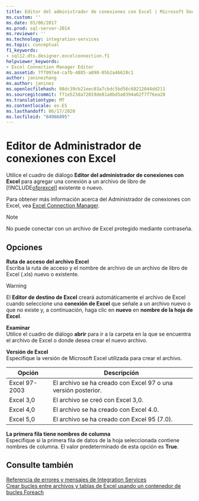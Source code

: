 ```yaml
---
title: Editor del administrador de conexiones con Excel | Microsoft Docs
ms.custom: ''
ms.date: 03/06/2017
ms.prod: sql-server-2014
ms.reviewer: ''
ms.technology: integration-services
ms.topic: conceptual
f1_keywords:
- sql12.dts.designer.excelconnection.f1
helpviewer_keywords:
- Excel Connection Manager Editor
ms.assetid: 7ff097e4-cafb-4885-a898-05b2a46628c1
author: janinezhang
ms.author: janinez
ms.openlocfilehash: 08dc39cb21eec03a7cbdc5bd56c68212044dd211
ms.sourcegitcommit: f71e523da72019de81a8bd5a0394a62f7f76ea20
ms.translationtype: MT
ms.contentlocale: es-ES
ms.lasthandoff: 06/17/2020
ms.locfileid: "84966895"
---
```

# <a name="excel-connection-manager-editor"></a>Editor de Administrador de conexiones con Excel
  Utilice el cuadro de diálogo **Editor del administrador de conexiones con Excel** para agregar una conexión a un archivo de libro de [!INCLUDE[ofprexcel](../includes/ofprexcel-md.md)] existente o nuevo.  
  
 Para obtener más información acerca del Administrador de conexiones con Excel, vea [Excel Connection Manager](connection-manager/excel-connection-manager.md).  
  
> [!NOTE]  
>  No puede conectar con un archivo de Excel protegido mediante contraseña.  
  
## <a name="options"></a>Opciones  
 **Ruta de acceso del archivo Excel**  
 Escriba la ruta de acceso y el nombre de archivo de un archivo de libro de Excel (.xls) nuevo o existente.  
  
> [!WARNING]  
>  El **Editor de destino de Excel** creará automáticamente el archivo de Excel cuando seleccione una **conexión de Excel** que señale a un archivo nuevo o que no existe y, a continuación, haga clic en **nuevo** en **nombre de la hoja de Excel**.  
  
 **Examinar**  
 Utilice el cuadro de diálogo **abrir** para ir a la carpeta en la que se encuentra el archivo de Excel o donde desea crear el nuevo archivo.  
  
 **Versión de Excel**  
 Especifique la versión de Microsoft Excel utilizada para crear el archivo.  
  
|Opción|Descripción|  
|------------|-----------------|  
|Excel 97-2003|El archivo se ha creado con Excel 97 o una versión posterior.|  
|Excel 3,0|El archivo se creó con Excel 3,0.|  
|Excel 4,0|El archivo se ha creado con Excel 4.0.|  
|Excel 5,0|El archivo se ha creado con Excel 95 (7.0).|  
  
 **La primera fila tiene nombres de columna**  
 Especifique si la primera fila de datos de la hoja seleccionada contiene nombres de columna. El valor predeterminado de esta opción es **True**.  
  
## <a name="see-also"></a>Consulte también  
 [Referencia de errores y mensajes de Integration Services](../../2014/integration-services/integration-services-error-and-message-reference.md)   
 [Crear bucles entre archivos y tablas de Excel usando un contenedor de bucles Foreach](control-flow/foreach-loop-container.md)  
  
  
